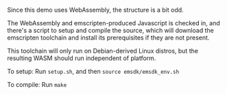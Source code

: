 Since this demo uses WebAssembly, the structure is a bit odd.

The WebAssembly and emscripten-produced Javascript is checked in,
and there's a script to setup and compile the source, which will
download the emscripten toolchain and install its prerequisites
if they are not present.

This toolchain will only run on Debian-derived Linux distros, but
the resulting WASM should run independent of platform.

To setup: Run `setup.sh`, and then `source emsdk/emsdk_env.sh`

To compile: Run `make`

